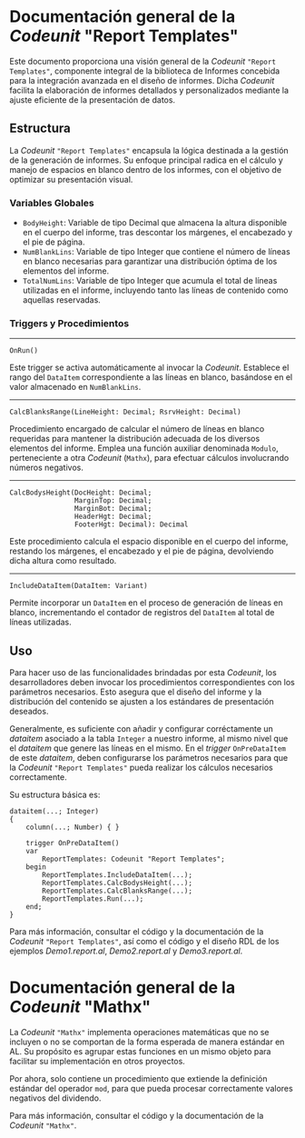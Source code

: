 # Documentación general de la _Codeunit_ "Report Templates"

Este documento proporciona una visión general de la _Codeunit_ `"Report Templates"`, componente integral de la biblioteca de Informes concebida para la integración avanzada en el diseño de informes. Dicha _Codeunit_ facilita la elaboración de informes detallados y personalizados mediante la ajuste eficiente de la presentación de datos.

## Estructura

La _Codeunit_ `"Report Templates"` encapsula la lógica destinada a la gestión de la generación de informes. Su enfoque principal radica en el cálculo y manejo de espacios en blanco dentro de los informes, con el objetivo de optimizar su presentación visual.

### Variables Globales

- `BodyHeight`: Variable de tipo Decimal que almacena la altura disponible en el cuerpo del informe, tras descontar los márgenes, el encabezado y el pie de página.
- `NumBlankLins`: Variable de tipo Integer que contiene el número de líneas en blanco necesarias para garantizar una distribución óptima de los elementos del informe.
- `TotalNumLins`: Variable de tipo Integer que acumula el total de líneas utilizadas en el informe, incluyendo tanto las líneas de contenido como aquellas reservadas.

### Triggers y Procedimientos

---

```al
OnRun()
```
Este trigger se activa automáticamente al invocar la _Codeunit_. Establece el rango del `DataItem` correspondiente a las líneas en blanco, basándose en el valor almacenado en `NumBlankLins`.

---

```al
CalcBlanksRange(LineHeight: Decimal; RsrvHeight: Decimal)
```

Procedimiento encargado de calcular el número de líneas en blanco requeridas para mantener la distribución adecuada de los diversos elementos del informe. Emplea una función auxiliar denominada `Modulo`, perteneciente a otra _Codeunit_ (`Mathx`), para efectuar cálculos involucrando números negativos.

---

```al
CalcBodysHeight(DocHeight: Decimal;
                MarginTop: Decimal; 
                MarginBot: Decimal; 
                HeaderHgt: Decimal; 
                FooterHgt: Decimal): Decimal
```

Este procedimiento calcula el espacio disponible en el cuerpo del informe, restando los márgenes, el encabezado y el pie de página, devolviendo dicha altura como resultado.

---

```al
IncludeDataItem(DataItem: Variant)
```

Permite incorporar un `DataItem` en el proceso de generación de líneas en blanco, incrementando el contador de registros del `DataItem` al total de líneas utilizadas.

## Uso

Para hacer uso de las funcionalidades brindadas por esta _Codeunit_, los desarrolladores deben invocar los procedimientos correspondientes con los parámetros necesarios. Esto asegura que el diseño del informe y la distribución del contenido se ajusten a los estándares de presentación deseados.

Generalmente, es suficiente con añadir y configurar corréctamente un _dataitem_ asociado a la tabla `Integer` a nuestro informe, al mismo nivel que el _dataitem_ que genere las líneas en el mismo. En el _trigger_ `OnPreDataItem` de este _dataitem_, deben configurarse los parámetros necesarios para que la _Codeunit_ `"Report Templates"` pueda realizar los cálculos necesarios correctamente.

Su estructura básica es:

```al
dataitem(...; Integer)
{
    column(...; Number) { }

    trigger OnPreDataItem()
    var
        ReportTemplates: Codeunit "Report Templates";
    begin
        ReportTemplates.IncludeDataItem(...);
        ReportTemplates.CalcBodysHeight(...);
        ReportTemplates.CalcBlanksRange(...);
        ReportTemplates.Run(...);
    end;
}
```

Para más información, consultar el código y la documentación de la _Codeunit_ `"Report Templates"`, así como el código y el diseño RDL de los ejemplos _Demo1.report.al_, _Demo2.report.al_ y _Demo3.report.al_.

# Documentación general de la _Codeunit_ "Mathx"

La _Codeunit_ `"Mathx"` implementa operaciones matemáticas que no se incluyen o no se comportan de la forma esperada de manera estándar en AL. Su propósito es agrupar estas funciones en un mismo objeto para facilitar su implementación en otros proyectos.

Por ahora, solo contiene un procedimiento que extiende la definición estándar del operador `mod`, para que pueda procesar correctamente valores negativos del dividendo.

Para más información, consultar el código y la documentación de la _Codeunit_ `"Mathx"`.
